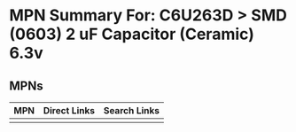 



# MPN Summary For: C6U263D > SMD (0603) 2 uF Capacitor (Ceramic) 6.3v

## MPNs
  

|MPN|Direct Links|Search Links|
| :--- | :--- | :--- |
||||
